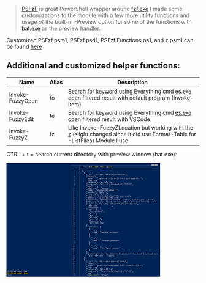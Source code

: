 > [PSFzF](https://github.com/kelleyma49/PSFzf) is great PowerShell wrapper around [fzf.exe](https://github.com/junegunn) I made some customizations to the module with a few more utility functions and usage of the built-in -Preview option for some of the functions with [bat.exe](https://github.com/sharkdp/bat) as the preview handler.

Customized PSFzf.psm1, PSFzf.psd1, PSFzf.Functions.ps1, and z.psm1 can be found [here](https://github.com/DBremen/MyPowerShellSetup/blob/master/PSFzf)

## Additional and customized helper functions:

| Name | Alias | Description |
| --- | --- | --- |
| Invoke-FuzzyOpen | fo | Search for keyword using Everything cmd [es.exe](https://www.voidtools.com/downloads/#cli) open filtered result with default program (Invoke-Item) |
| Invoke-FuzzyEdit | fe | Search for keyword using Everything cmd [es.exe](https://www.voidtools.com/downloads/#cli) open filtered result with VSCode |
| Invoke-FuzzyZ | fz | Like Invoke-FuzzyZLocation but working with the [z](https://github.com/vincpa/z) (slight changed since it did use Format-Table for -ListFiles) Module I use |


CTRL + t = search current directory with preview window (bat.exe):


![image](https://github.com/DBremen/MyPowerShellSetup/blob/master/screens/ctrltscreen.PNG)
